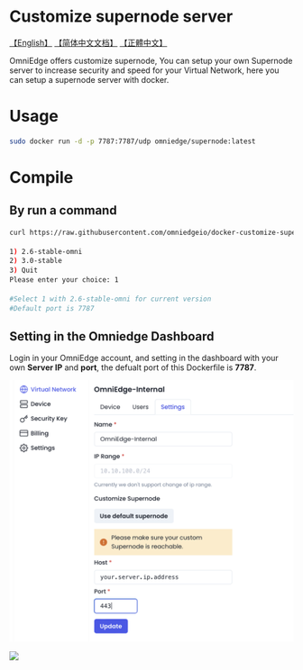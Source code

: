 # Customize supernode server

[【English】](https://github.com/omniedgeio/omniedge#setup-customize-supernode) [【简体中文文档】](https://github.com/omniedgeio/omniedge/blob/main/README/README-zh-Hans.md#自建超级节点) [【正體中文】](https://github.com/omniedgeio/omniedge/blob/main/README/README-zh-Hant.md#自建超級節點)

OmniEdge offers customize supernode, You can setup your own Supernode server to increase security and speed for your Virtual Network, here you can setup a supernode server with docker.

# Usage

```bash
sudo docker run -d -p 7787:7787/udp omniedge/supernode:latest
```

# Compile 

## By run a command 

```bash
curl https://raw.githubusercontent.com/omniedgeio/docker-customize-supernode/main/install.sh | bash

1) 2.6-stable-omni
2) 3.0-stable
3) Quit
Please enter your choice: 1

#Select 1 with 2.6-stable-omni for current version
#Default port is 7787

```

## Setting in the Omniedge Dashboard

Login in your OmniEdge account, and setting in the dashboard with your own **Server IP** and **port**, the defualt port of this Dockerfile is **7787**.

![](Customizesupernode.png)

![](Setup-Customize-Supernode-1080p.gif)


